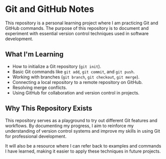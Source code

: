 # Git and GitHub Notes

This repository is a personal learning project where I am practicing Git and GitHub commands. The purpose of this repository is to document and experiment with essential version control techniques used in software development.

## What I'm Learning

- How to initialize a Git repository (`git init`).
- Basic Git commands like `git add`, `git commit`, and `git push`.
- Working with branches (`git branch`, `git checkout`, `git merge`).
- Connecting a local repository to a remote repository on GitHub.
- Resolving merge conflicts.
- Using GitHub for collaboration and version control in projects.

## Why This Repository Exists

This repository serves as a playground to try out different Git features and workflows. By documenting my progress, I aim to reinforce my understanding of version control systems and improve my skills in using Git for professional development.

It will also be a resource where I can refer back to examples and commands I have learned, making it easier to apply these techniques in future projects.
